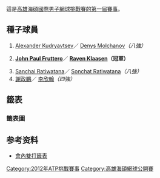 這是[高雄海碩國際男子網球挑戰賽的第一屆賽事](https://zh.wikipedia.org/wiki/高雄海碩國際男子網球挑戰賽 "wikilink")。

## 種子球員

1.  [Alexander
    Kudryavtsev](https://zh.wikipedia.org/wiki/:en:Alexander_Kudryavtsev "wikilink")／
    [Denys
    Molchanov](https://zh.wikipedia.org/wiki/:en:Denys_Molchanov "wikilink")*（八強）*

2.  **[John Paul
    Fruttero](https://zh.wikipedia.org/wiki/:en:John_Paul_Fruttero "wikilink")**／
    **[Raven
    Klaasen](https://zh.wikipedia.org/wiki/:en:Raven_Klaasen "wikilink")（冠軍）**

<!-- end list -->

3.   [Sanchai
    Ratiwatana](https://zh.wikipedia.org/wiki/:en:Sanchai_Ratiwatana "wikilink")／
    [Sonchat
    Ratiwatana](https://zh.wikipedia.org/wiki/:en:Sonchat_Ratiwatana "wikilink")*（八強）*
4.   [謝政鵬](../Page/謝政鵬.md "wikilink")／
    [李欣翰](../Page/李欣翰.md "wikilink")*（四強）*

## 籤表

### 籤表圖

## 参考资料

  - [會內雙打籤表](http://www.atpworldtour.com/posting/2012/6490/mdd.pdf)

[Category:2012年ATP挑戰賽事](https://zh.wikipedia.org/wiki/Category:2012年ATP挑戰賽事 "wikilink")
[Category:高雄海碩網球公開賽](https://zh.wikipedia.org/wiki/Category:高雄海碩網球公開賽 "wikilink")
